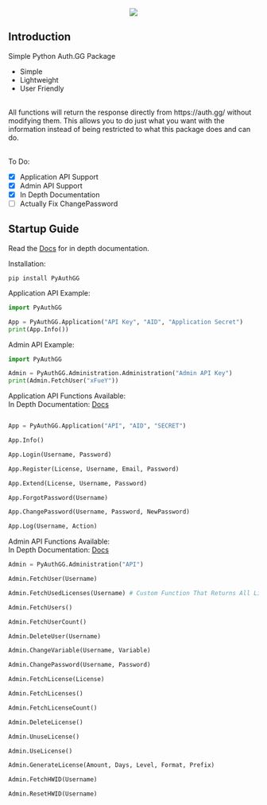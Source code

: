 <div style="text-align:center"><img src="https://i.imgur.com/NEbShMF.png"/></div>

## Introduction

Simple Python Auth.GG Package

* Simple
* Lightweight
* User Friendly
<br>
All functions will return the response directly from https://auth.gg/ without modifying them.
This allows you to do just what you want with the information instead of being restricted to what this package does and can do.
<br><br>

To Do:
- [x] Application API Support
- [x] Admin API Support
- [x] In Depth Documentation
- [ ] Actually Fix ChangePassword

## Startup Guide
Read the [Docs](https://pyauthgg.xfuey.dev/) for in depth documentation.

Installation:
```
pip install PyAuthGG
```

Application API Example:
```python
import PyAuthGG

App = PyAuthGG.Application("API Key", "AID", "Application Secret")
print(App.Info())
```

Admin API Example:
```python
import PyAuthGG

Admin = PyAuthGG.Administration.Administration("Admin API Key")
print(Admin.FetchUser("xFueY"))
```


Application API Functions Available:<br>
In Depth Documentation: [Docs](https://pyauthgg.xfuey.dev/)
```python

App = PyAuthGG.Application("API", "AID", "SECRET")

App.Info()

App.Login(Username, Password)

App.Register(License, Username, Email, Password)

App.Extend(License, Username, Password)

App.ForgotPassword(Username)

App.ChangePassword(Username, Password, NewPassword)

App.Log(Username, Action)
```

Admin API Functions Available:<br>
In Depth Documentation: [Docs](https://pyauthgg.xfuey.dev/)
```python
Admin = PyAuthGG.Administration("API")

Admin.FetchUser(Username)

Admin.FetchUsedLicenses(Username) # Custom Function That Returns All Licenses Used By A User

Admin.FetchUsers()

Admin.FetchUserCount()

Admin.DeleteUser(Username)

Admin.ChangeVariable(Username, Variable)

Admin.ChangePassword(Username, Password)

Admin.FetchLicense(License)

Admin.FetchLicenses()

Admin.FetchLicenseCount()

Admin.DeleteLicense()

Admin.UnuseLicense()

Admin.UseLicense()

Admin.GenerateLicense(Amount, Days, Level, Format, Prefix)

Admin.FetchHWID(Username)

Admin.ResetHWID(Username)
```
